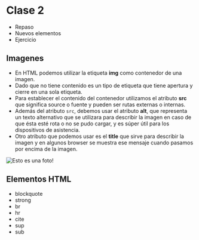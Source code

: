 # Clase 2

* Repaso
* Nuevos elementos
* Ejercicio

## Imagenes
* En HTML podemos utilizar la etiqueta **img** como contenedor de una imagen.
* Dado que no tiene contenido es un tipo de etiqueta que tiene apertura y cierre en una sola etiqueta.
* Para establecer el contenido del contenedor utilizamos el atributo **src** que significa source o fuente y pueden ser rutas externas o internas.
* Además del atributo `src`, debemos usar el atributo **alt**, que representa un texto alternativo que se utilizara para describir la imagen en caso de que ésta esté rota o no se pudo cargar, y es súper útil para los dispositivos de asistencia.
* Otro atributo que podemos usar es el **title** que sirve para describir la imagen y en algunos browser se muestra ese mensaje cuando pasamos por encima de la imagen.

<img src="camino/a/la/ruta.jpg" alt="Esto es una foto!" title="Esto es una foto!" />

## Elementos HTML
* blockquote
* strong
* br
* hr
* cite
* sup
* sub